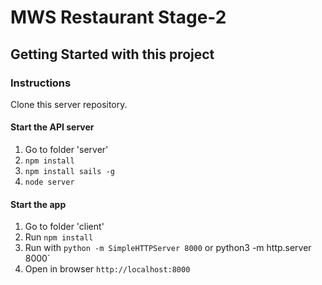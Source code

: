 # MWS Restaurant Stage-2


## Getting Started with this project

### Instructions

Clone this server repository.

#### Start the API server

1. Go to folder 'server'
2. `npm install`
3. `npm install sails -g`
4. `node server`

#### Start the app 

1. Go to folder 'client'
2. Run `npm install`
3. Run with `python -m SimpleHTTPServer 8000`  or python3 -m http.server 8000`
4. Open in browser `http://localhost:8000`

